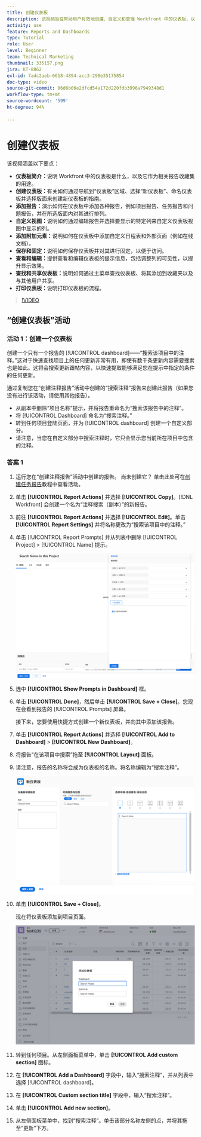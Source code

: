 ```yaml
---
title: 创建仪表板
description: 该视频旨在帮助用户有效地创建、自定义和管理 Workfront 中的仪表板，以监测和共享与项目相关的数据。
activity: use
feature: Reports and Dashboards
type: Tutorial
role: User
level: Beginner
team: Technical Marketing
thumbnail: 335157.png
jira: KT-8862
exl-id: 7adc2aeb-6618-4894-acc3-298e35175854
doc-type: video
source-git-commit: 06d6b06e2dfcd54a172d220fdb3996a7949348d1
workflow-type: tm+mt
source-wordcount: '599'
ht-degree: 94%

---
```


# 创建仪表板

该视频涵盖以下要点：

* **仪表板简介：**&#x200B;说明 Workfront 中的仪表板是什么，以及它作为相关报告收藏集的用途。&#x200B;
* **创建仪表板：**&#x200B;有关如何通过导航到“仪表板”区域、选择“新仪表板”、命名仪表板并选择版面来创建新仪表板的指南。&#x200B;
* **添加报告：**&#x200B;演示如何在仪表板中添加各种报告，例如项目报告、任务报告和问题报告，并在所选版面内对其进行排列。&#x200B;
* **自定义视图：**&#x200B;说明如何通过编辑报告并选择要显示的特定列来自定义仪表板视图中显示的列。&#x200B;
* **添加附加元素：**&#x200B;说明如何在仪表板中添加自定义日程表和外部页面（例如在线文档）。
* **保存和固定：**&#x200B;说明如何保存仪表板并对其进行固定，以便于访问。&#x200B;
* **查看和编辑：**&#x200B;提供查看和编辑仪表板的提示信息，包括调整列的可见性，以提升显示效果。&#x200B;
* **查找和共享仪表板：**&#x200B;说明如何通过主菜单查找仪表板、将其添加到收藏夹以及与&#x200B;&#x200B;其他用户共享。
* **打印仪表板：**&#x200B;说明打印仪表板的流程。&#x200B;


>[!VIDEO](https://video.tv.adobe.com/v/335157/?quality=12&learn=on)


## “创建仪表板”活动

### 活动 1：创建一个仪表板

创建一个只有一个报告的 [!UICONTROL dashboard]——“搜索该项目中的注释。”这对于快速查找项目上的任何更新非常有用，即使有数千条更新内容需要搜索也是如此。这将会搜索更新跟帖内容，以快速提取能够满足您在提示中指定的条件的任何更新。

通过复制您在“创建注释报告”活动中创建的“搜索注释”报告来创建此报告（如果您没有进行该活动，请使用其他报告）。

* 从副本中删除“项目名称”提示，并将报告重命名为“搜索该报告中的注释”。
* 将 [!UICONTROL Dashboard] 命名为“搜索注释。”
* 转到任何项目登陆页面，并为 [!UICONTROL dashboard] 创建一个自定义部分。
* 请注意，当您在自定义部分中搜索注释时，它只会显示您当前所在项目中包含的注释。

### 答案 1

1. 运行您在“创建注释报告”活动中创建的报告。 尚未创建它？ 单击此处可在[创建任务报告](https://experienceleague.adobe.com/en/docs/workfront-learn/tutorials-workfront/reporting/basic-reporting/create-a-task-report#activity-1-create-a-note-report-with-prompts)教程中查看活动。
1. 单击 **[!UICONTROL Report Actions]** 并选择 **[!UICONTROL Copy]**。[!DNL Workfront] 会创建一个名为“注释搜索（副本）”的新报告。
1. 前往 **[!UICONTROL Report Actions]** 并选择 **[!UICONTROL Edit]**。单击 **[!UICONTROL Report Settings]** 并将名称更改为“搜索该项目中的注释。”
1. 单击 [!UICONTROL Report Prompts] 并从列表中删除 [!UICONTROL Project] > [!UICONTROL Name] 提示。

   ![创建新仪表板的屏幕图像](assets/edit-report-prompts.png)

1. 选中 **[!UICONTROL Show Prompts in Dashboard]** 框。
1. 单击 **[!UICONTROL Done]**，然后单击 **[!UICONTROL Save + Close]**。您现在会看到报告的 [!UICONTROL Prompts] 屏幕。

   接下来，您要使用快捷方式创建一个新仪表板，并向其中添加该报告。

1. 单击 **[!UICONTROL Report Actions]** 并选择 **[!UICONTROL Add to Dashboard]** > **[!UICONTROL New Dashboard]**。
1. 将报告“在该项目中搜索”拖至 **[!UICONTROL Layout]** 面板。
1. 请注意，报告的名称将会成为仪表板的名称。将名称编辑为“搜索注释”。

   ![创建新仪表板的屏幕图像](assets/create-dashboard.png)

1. 单击 **[!UICONTROL Save + Close]**。

   现在将仪表板添加到项目页面。

   ![创建新仪表板的屏幕图像](assets/add-custom-section.png)

1. 转到任何项目。从左侧面板菜单中，单击 **[!UICONTROL Add custom section]** 图标。
1. 在 **[!UICONTROL Add a Dashboard]** 字段中，输入“搜索注释”，并从列表中选择 [!UICONTROL dashboard]。
1. 在 **[!UICONTROL Custom section title]** 字段中，输入“搜索注释”。
1. 单击 **[!UICONTROL Add new section]**。
1. 从左侧面板菜单中，找到“搜索注释”。单击该部分名称左侧的点，并将其拖至“更新”下方。
